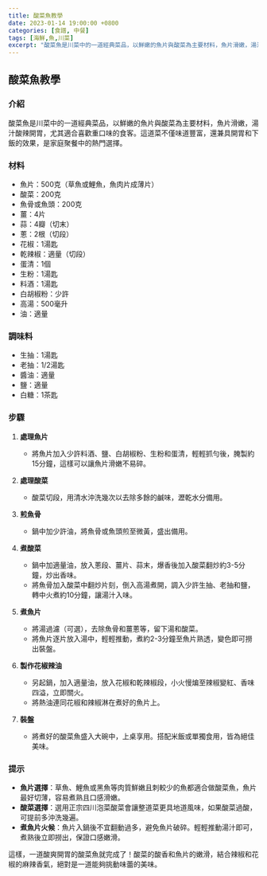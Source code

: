 ```yaml
---
title: 酸菜魚教學
date: 2023-01-14 19:00:00 +0800
categories: [食譜, 中餐]
tags: [海鮮,魚,川菜] 
excerpt: "酸菜魚是川菜中的一道經典菜品，以鮮嫩的魚片與酸菜為主要材料，魚片滑嫩，湯汁酸辣開胃，尤其適合喜歡重口味的食客"
---
```


## 酸菜魚教學

### 介紹
酸菜魚是川菜中的一道經典菜品，以鮮嫩的魚片與酸菜為主要材料，魚片滑嫩，湯汁酸辣開胃，尤其適合喜歡重口味的食客。這道菜不僅味道豐富，還兼具開胃和下飯的效果，是家庭聚餐中的熱門選擇。

### 材料
- 魚片：500克（草魚或鯉魚，魚肉片成薄片）
- 酸菜：200克
- 魚骨或魚頭：200克
- 薑：4片
- 蒜：4瓣（切末）
- 蔥：2根（切段）
- 花椒：1湯匙
- 乾辣椒：適量（切段）
- 蛋清：1個
- 生粉：1湯匙
- 料酒：1湯匙
- 白胡椒粉：少許
- 高湯：500毫升
- 油：適量

### 調味料
- 生抽：1湯匙
- 老抽：1/2湯匙
- 醬油：適量
- 鹽：適量
- 白糖：1茶匙

### 步驟

1. **處理魚片**
   - 將魚片加入少許料酒、鹽、白胡椒粉、生粉和蛋清，輕輕抓勻後，腌製約15分鐘，這樣可以讓魚片滑嫩不易碎。

2. **處理酸菜**
   - 酸菜切段，用清水沖洗幾次以去除多餘的鹹味，瀝乾水分備用。

3. **煎魚骨**
   - 鍋中加少許油，將魚骨或魚頭煎至微黃，盛出備用。

4. **煮酸菜**
   - 鍋中加適量油，放入蔥段、薑片、蒜末，爆香後加入酸菜翻炒約3-5分鐘，炒出香味。
   - 將魚骨加入酸菜中翻炒片刻，倒入高湯煮開，調入少許生抽、老抽和鹽，轉中火煮約10分鐘，讓湯汁入味。

5. **煮魚片**
   - 將湯過濾（可選），去除魚骨和薑蔥等，留下湯和酸菜。
   - 將魚片逐片放入湯中，輕輕推動，煮約2-3分鐘至魚片熟透，變色即可撈出裝盤。

6. **製作花椒辣油**
   - 另起鍋，加入適量油，放入花椒和乾辣椒段，小火慢煸至辣椒變紅、香味四溢，立即關火。
   - 將熱油連同花椒和辣椒淋在煮好的魚片上。

7. **裝盤**
   - 將煮好的酸菜魚盛入大碗中，上桌享用。搭配米飯或單獨食用，皆為絕佳美味。

### 提示
- **魚片選擇**：草魚、鯉魚或黑魚等肉質鮮嫩且刺較少的魚都適合做酸菜魚，魚片最好切薄，容易煮熟且口感滑嫩。
- **酸菜選擇**：選用正宗四川泡菜酸菜會讓整道菜更具地道風味，如果酸菜過酸，可提前多沖洗幾遍。
- **煮魚片火候**：魚片入鍋後不宜翻動過多，避免魚片破碎。輕輕推動湯汁即可，煮熟後立即撈出，保證口感嫩滑。

這樣，一道酸爽開胃的酸菜魚就完成了！酸菜的酸香和魚片的嫩滑，結合辣椒和花椒的麻辣香氣，絕對是一道能夠挑動味蕾的美味。
